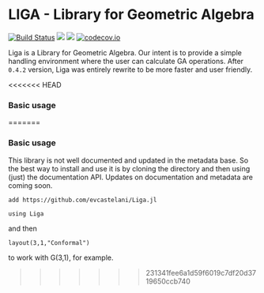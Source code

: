 # LIGA - Library for Geometric Algebra

[![Build Status](https://travis-ci.org/evcastelani/Liga.jl.svg?branch=master)](https://travis-ci.org/evcastelani/Liga.jl)
[![](https://img.shields.io/badge/docs-stable-blue.svg)](https://evcastelani.github.io/Liga.jl/stable)
[![](https://img.shields.io/badge/docs-dev-blue.svg)](https://evcastelani.github.io/Liga.jl/dev)
[![codecov.io](http://codecov.io/github/evcastelani/Liga.jl/coverage.svg?branch=master)](http://codecov.io/github/evcastelani/Liga.jl?branch=master)

Liga is a Library for Geometric Algebra. Our intent is to provide a simple
handling environment where the user can calculate GA operations. After
`0.4.2` version, Liga was entirely rewrite to be more faster and user friendly.
 

<<<<<<< HEAD

### Basic usage



=======
### Basic usage

This library is not well documented and updated in the metadata base. So the best way to install and use it is by cloning the directory and then using (just) the documentation API. Updates on documentation and metadata are coming soon.

``` 
add https://github.com/evcastelani/Liga.jl

using Liga
```
and then 

```
layout(3,1,"Conformal")
```
to work with G(3,1), for example.
>>>>>>> 231341fee6a1d59f6019c7df20d3719650ccb740
